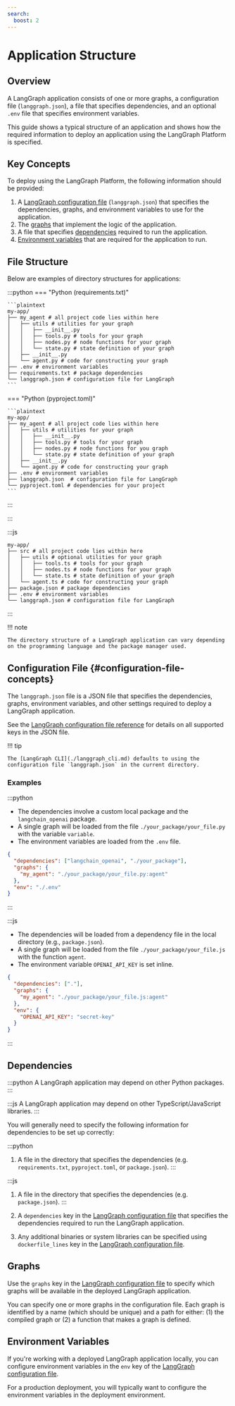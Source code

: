 ```yaml
---
search:
  boost: 2
---
```


# Application Structure

## Overview

A LangGraph application consists of one or more graphs, a configuration file (`langgraph.json`), a file that specifies dependencies, and an optional `.env` file that specifies environment variables.

This guide shows a typical structure of an application and shows how the required information to deploy an application using the LangGraph Platform is specified.

## Key Concepts

To deploy using the LangGraph Platform, the following information should be provided:

1. A [LangGraph configuration file](#configuration-file-concepts) (`langgraph.json`) that specifies the dependencies, graphs, and environment variables to use for the application.
2. The [graphs](#graphs) that implement the logic of the application.
3. A file that specifies [dependencies](#dependencies) required to run the application.
4. [Environment variables](#environment-variables) that are required for the application to run.

## File Structure

Below are examples of directory structures for applications:

:::python
=== "Python (requirements.txt)"

    ```plaintext
    my-app/
    ├── my_agent # all project code lies within here
    │   ├── utils # utilities for your graph
    │   │   ├── __init__.py
    │   │   ├── tools.py # tools for your graph
    │   │   ├── nodes.py # node functions for your graph
    │   │   └── state.py # state definition of your graph
    │   ├── __init__.py
    │   └── agent.py # code for constructing your graph
    ├── .env # environment variables
    ├── requirements.txt # package dependencies
    └── langgraph.json # configuration file for LangGraph
    ```

=== "Python (pyproject.toml)"

    ```plaintext
    my-app/
    ├── my_agent # all project code lies within here
    │   ├── utils # utilities for your graph
    │   │   ├── __init__.py
    │   │   ├── tools.py # tools for your graph
    │   │   ├── nodes.py # node functions for you graph
    │   │   └── state.py # state definition of your graph
    │   ├── __init__.py
    │   └── agent.py # code for constructing your graph
    ├── .env # environment variables
    ├── langgraph.json  # configuration file for LangGraph
    └── pyproject.toml # dependencies for your project
    ```

:::

:::

:::js

```plaintext
my-app/
├── src # all project code lies within here
│   ├── utils # optional utilities for your graph
│   │   ├── tools.ts # tools for your graph
│   │   ├── nodes.ts # node functions for your graph
│   │   └── state.ts # state definition of your graph
│   └── agent.ts # code for constructing your graph
├── package.json # package dependencies
├── .env # environment variables
└── langgraph.json # configuration file for LangGraph
```

:::

!!! note

    The directory structure of a LangGraph application can vary depending on the programming language and the package manager used.

## Configuration File {#configuration-file-concepts}

The `langgraph.json` file is a JSON file that specifies the dependencies, graphs, environment variables, and other settings required to deploy a LangGraph application.

See the [LangGraph configuration file reference](../cloud/reference/cli.md#configuration-file) for details on all supported keys in the JSON file.

!!! tip

    The [LangGraph CLI](./langgraph_cli.md) defaults to using the configuration file `langgraph.json` in the current directory.

### Examples

:::python

- The dependencies involve a custom local package and the `langchain_openai` package.
- A single graph will be loaded from the file `./your_package/your_file.py` with the variable `variable`.
- The environment variables are loaded from the `.env` file.

```json
{
  "dependencies": ["langchain_openai", "./your_package"],
  "graphs": {
    "my_agent": "./your_package/your_file.py:agent"
  },
  "env": "./.env"
}
```

:::

:::js

- The dependencies will be loaded from a dependency file in the local directory (e.g., `package.json`).
- A single graph will be loaded from the file `./your_package/your_file.js` with the function `agent`.
- The environment variable `OPENAI_API_KEY` is set inline.

```json
{
  "dependencies": ["."],
  "graphs": {
    "my_agent": "./your_package/your_file.js:agent"
  },
  "env": {
    "OPENAI_API_KEY": "secret-key"
  }
}
```

:::

## Dependencies

:::python
A LangGraph application may depend on other Python packages.
:::

:::js
A LangGraph application may depend on other TypeScript/JavaScript libraries.
:::

You will generally need to specify the following information for dependencies to be set up correctly:

:::python

1. A file in the directory that specifies the dependencies (e.g. `requirements.txt`, `pyproject.toml`, or `package.json`).
   :::

:::js

1. A file in the directory that specifies the dependencies (e.g. `package.json`).
   :::

2. A `dependencies` key in the [LangGraph configuration file](#configuration-file-concepts) that specifies the dependencies required to run the LangGraph application.
3. Any additional binaries or system libraries can be specified using `dockerfile_lines` key in the [LangGraph configuration file](#configuration-file-concepts).

## Graphs

Use the `graphs` key in the [LangGraph configuration file](#configuration-file-concepts) to specify which graphs will be available in the deployed LangGraph application.

You can specify one or more graphs in the configuration file. Each graph is identified by a name (which should be unique) and a path for either: (1) the compiled graph or (2) a function that makes a graph is defined.

## Environment Variables

If you're working with a deployed LangGraph application locally, you can configure environment variables in the `env` key of the [LangGraph configuration file](#configuration-file-concepts).

For a production deployment, you will typically want to configure the environment variables in the deployment environment.

